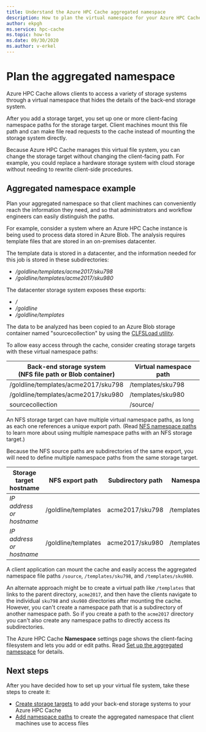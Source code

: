 ```yaml
---
title: Understand the Azure HPC Cache aggregated namespace
description: How to plan the virtual namespace for your Azure HPC Cache
author: ekpgh
ms.service: hpc-cache
ms.topic: how-to
ms.date: 09/30/2020
ms.author: v-erkel
---
```


# Plan the aggregated namespace

Azure HPC Cache allows clients to access a variety of storage systems through a virtual namespace that hides the details of the back-end storage system.

After you add a storage target, you set up one or more client-facing namespace paths for the storage target. Client machines mount this file path and can make file read requests to the cache instead of mounting the storage system directly.

Because Azure HPC Cache manages this virtual file system, you can change the storage target without changing the client-facing path. For example, you could replace a hardware storage system with cloud storage without needing to rewrite client-side procedures.

## Aggregated namespace example

Plan your aggregated namespace so that client machines can conveniently reach the information they need, and so that administrators and workflow engineers can easily distinguish the paths.

For example, consider a system where an Azure HPC Cache instance is being used to process data stored in Azure Blob. The analysis requires template files that are stored in an on-premises datacenter.

The template data is stored in a datacenter, and the information needed for this job is stored in these subdirectories:

* */goldline/templates/acme2017/sku798*
* */goldline/templates/acme2017/sku980*

The datacenter storage system exposes these exports:

* */*
* */goldline*
* */goldline/templates*

The data to be analyzed has been copied to an Azure Blob storage container named "sourcecollection" by using the [CLFSLoad utility](hpc-cache-ingest.md#pre-load-data-in-blob-storage-with-clfsload).

To allow easy access through the cache, consider creating storage targets with these virtual namespace paths:

| Back-end storage system <br/> (NFS file path or Blob container) | Virtual namespace path |
|-----------------------------------------|------------------------|
| /goldline/templates/acme2017/sku798     | /templates/sku798      |
| /goldline/templates/acme2017/sku980     | /templates/sku980      |
| sourcecollection                        | /source/               |

An NFS storage target can have multiple virtual namespace paths, as long as each one references a unique export path. (Read [NFS namespace paths](add-namespace-paths.md#nfs-namespace-paths) to learn more about using multiple namespace paths with an NFS storage target.)

Because the NFS source paths are subdirectories of the same export, you will need to define multiple namespace paths from the same storage target.

| Storage target hostname  | NFS export path     | Subdirectory path | Namespace path    |
|--------------------------|---------------------|-------------------|-------------------|
| *IP address or hostname* | /goldline/templates | acme2017/sku798   | /templates/sku798 |
| *IP address or hostname* | /goldline/templates | acme2017/sku980   | /templates/sku980 |

A client application can mount the cache and easily access the aggregated namespace file paths ``/source``, ``/templates/sku798``, and ``/templates/sku980``.

An alternate approach might be to create a virtual path like `/templates` that links to the parent directory, `acme2017`, and then have the clients navigate to the individual `sku798` and `sku980` directories after mounting the cache. However, you can't create a namespace path that is a subdirectory of another namespace path. So if you create a path to the `acme2017` directory you can't also create any namespace paths to directly access its subdirectories.

The Azure HPC Cache **Namespace** settings page shows the client-facing filesystem and lets you add or edit paths. Read [Set up the aggregated namespace](add-namespace-paths.md) for details.

## Next steps

After you have decided how to set up your virtual file system, take these steps to create it:

* [Create storage targets](hpc-cache-add-storage.md) to add your back-end storage systems to your Azure HPC Cache
* [Add namespace paths](add-namespace-paths.md) to create the aggregated namespace that client machines use to access files
